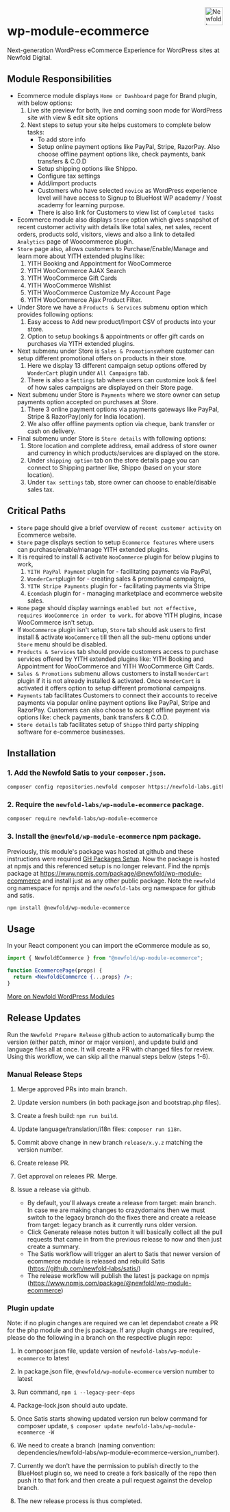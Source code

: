 <a href="https://newfold.com/" target="_blank">
    <img src="https://newfold.com/content/experience-fragments/newfold/site-header/master/_jcr_content/root/header/logo.coreimg.svg/1621395071423/newfold-digital.svg" alt="Newfold Logo" title="Newfold Digital" align="right" 
height="42" />
</a>

# wp-module-ecommerce

Next-generation WordPress eCommerce Experience for WordPress sites at Newfold Digital.


## Module Responsibilities

* Ecommerce module displays `Home or Dashboard` page for Brand plugin, with below options:
  1. Live site preview for both, live and coming soon mode for WordPress site with view & edit site options
  2. Next steps to setup your site helps customers to complete below tasks: 
      * To add store info 
      * Setup online payment options like PayPal, Stripe, RazorPay. Also choose offline payment options like, check payments, bank transfers & C.O.D
      * Setup shipping options like Shippo.
      * Configure tax settings
      * Add/import products
      * Customers who have selected `novice` as WordPress experience level will have access to Signup to BlueHost WP academy / Yoast academy for learning purpose. 
      * There is also link for Customers to view list of `Completed tasks`
* Ecommerce module also displays `Store` option which gives snapshot of recent customer activity with details like total sales, net sales, recent orders, products sold, visitors, views and also a link to detailed `Analytics` page of Woocommerce plugin.
* `Store` page also, allows customers to Purchase/Enable/Manage and learn more about YITH extended plugins like: 
  1. YITH Booking and Appointment for WooCommerce
  2. YITH WooCommerce AJAX Search
  3. YITH WooCommerce Gift Cards
  4. YITH WooCommerce Wishlist
  5. YITH WooCommerce Customize My Account Page 
  6. YITH WooCommerce Ajax Product Filter.
* Under Store we have a `Products & Services` submenu option which provides following options: 
  1. Easy access to Add new product/Import CSV of products into your store. 
  2. Option to setup bookings & appointments or offer gift cards on purchases via YITH extended plugins.
* Next submenu under Store is `Sales & Promotions`where customer can setup different promotional offers on products in their store. 
  1. Here we display 13 different campaign setup options offered by `WonderCart` plugin under `All Campaigns` tab. 
  2. There is also a `Settings` tab where users can customize look & feel of how sales campaigns are displayed on their Store page.
* Next submenu under Store is `Payments` where we store owner can setup payments option accepted on purchases at Store. 
  1. There 3 online payment options via payments gateways like PayPal, Stripe & RazorPay(only for India location). 
  2. We also offer offline payments option via cheque, bank transfer or cash on delivery.
* Final submenu under Store is `Store details` with following options:
  1. Store location and complete address, email address of store owner and currency in which products/services are displayed on the store.
  2. Under `shipping option` tab on the store details page you can connect to Shipping partner like, Shippo (based on your store location).
  3. Under `tax settings` tab, store owner can choose to enable/disable sales tax. 


## Critical Paths

* `Store` page should give a brief overview of `recent customer activity` on Ecommerce website. 
* `Store` page displays section to setup `Ecommerce features` where users can purchase/enable/manage YITH extended plugins. 
* It is required to install & activate `WooCommerce` plugin for below plugins to work,
  1. `YITH PayPal Payment` plugin for - facilitating payments via PayPal, 
  2. `WonderCart`plugin for - creating sales & promotional campaigns, 
  3. `YITH Stripe Payments` plugin for - facilitating payments via Stripe  
  4. `Ecomdash` plugin for - managing marketplace and ecommerce website sales.
* `Home` page should display warnings `enabled but not effective, requires WooCommerce in order to work.` for above YITH plugins, incase WooCommerce isn't setup.
* If `WooCommerce` plugin isn't setup, `Store` tab should ask users to first install & activate `WooCommerce` till then all the sub-menu options under `Store` menu should be disabled.
* `Products & Services` tab should provide customers access to purchase services offered by YITH extended plugins like: YITH Booking and Appointment for WooCommerce and YITH WooCommerce Gift Cards.
* `Sales & Promotions` submenu allows customers to install `WonderCart` plugin if it is not already installed & activated. Once `WonderCart` is activated it offers option to setup different promotional campaigns.
* `Payments` tab facilitates Customers to connect their accounts to receive payments via popular online payment options like PayPal, Stripe and RazorPay. Customers can also choose to accept offline payment via options like: check payments, bank transfers & C.O.D.
* `Store details` tab facilitates setup of `Shippo` third party shipping software for e-commerce businesses.


## Installation

### 1. Add the Newfold Satis to your `composer.json`.

 ```bash
 composer config repositories.newfold composer https://newfold-labs.github.io/satis
 ```

### 2. Require the `newfold-labs/wp-module-ecommerce` package.

 ```bash
 composer require newfold-labs/wp-module-ecommerce
 ```

### 3. Install the `@newfold/wp-module-ecommerce` npm package.

Previously, this module's package was hosted at github and these instructions were required [GH Packages Setup](https://gist.github.com/aulisius/1a6e4961f17039d82275a6941331b021). Now the package is hosted at npmjs and this referenced setup is no longer relevant. Find the npmjs package at https://www.npmjs.com/package/@newfold/wp-module-ecommerce and install just as any other public package. Note the `newfold` org namespace for npmjs and the `newfold-labs` org namespace for github and satis.

 ```bash
 npm install @newfold/wp-module-ecommerce
 ```
 
## Usage

In your React component you can import the eCommerce module as so,

```jsx
import { NewfoldECommerce } from "@newfold/wp-module-ecommerce";

function EcommercePage(props) {
  return <NewfoldECommerce {...props} />;
}
```

[More on Newfold WordPress Modules](https://github.com/newfold-labs/wp-module-loader)

## Release Updates

Run the `Newfold Prepare Release` github action to automatically bump the version (either patch, minor or major version), and update build and language files all at once. It will create a PR with changed files for review. Using this workflow, we can skip all the manual steps below (steps 1-6).

### Manual Release Steps

1. Merge approved PRs into main branch.

2. Update version numbers (in both package.json and bootstrap.php files).

3. Create a fresh build: `npm run build`.

4. Update language/translation/i18n files: `composer run i18n`.

5. Commit above change in new branch `release/x.y.z` matching the version number.

6. Create release PR. 

7. Get approval on releaes PR. Merge.

8. Issue a release via github.

   - By default, you'll always create a release from target: main branch. In case we are making changes to crazydomains then we must switch to the legacy branch do the fixes there and create a release from target: legacy branch as it currently runs older version.
   - Click Generate release notes button it will basically collect all the pull requests that came in from the previous release to now and then just create a summary.
   - The Satis workflow will trigger an alert to Satis that newer version of ecommerce module is released and rebuild Satis (https://github.com/newfold-labs/satis/)
   - The release workflow will publish the latest js package on npmjs (https://www.npmjs.com/package/@newfold/wp-module-ecommerce)

### Plugin update

Note: if no plugin changes are required we can let dependabot create a PR for the php module and the js package. If any plugin changs are required, please do the following in a branch on the respective plugin repo:

1. In composer.json file, update version of `newfold-labs/wp-module-ecommerce` to latest

2. In package.json file, `@newfold/wp-module-ecommerce` version number to latest

3. Run command, `npm i --legacy-peer-deps`

4. Package-lock.json should auto update.

5. Once Satis starts showing updated version run below command for composer update, `$ composer update newfold-labs/wp-module-ecommerce -W`

6. We need to create a branch (naming convention: dependencies/newfold-labs/wp-module-ecommerce-version_number). 

7. Currently we don't have the permission to publish directly to the BlueHost plugin so, we need to create a fork basically of the repo then push it to that fork and then create a pull request against the develop branch. 

8. The new release process is thus completed. 
